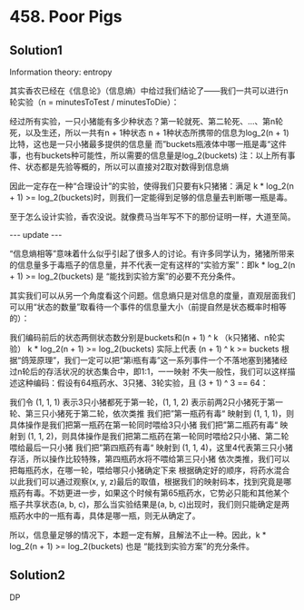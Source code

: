 # 458. Poor Pigs

## Solution1

Information theory: entropy

其实香农已经在《信息论》（信息熵）中给过我们结论了——我们一共可以进行n轮实验（n = minutesToTest / minutesToDie）：

经过所有实验，一只小猪能有多少种状态？第一轮就死、第二轮死、...、第n轮死，以及生还，所以一共有n + 1种状态
n + 1种状态所携带的信息为log_2(n + 1)比特，这也是一只小猪最多提供的信息量
而”buckets瓶液体中哪一瓶是毒“这件事，也有buckets种可能性，所以需要的信息量是log_2(buckets)
注：以上所有事件、状态都是先验等概的，所以可以直接对2取对数得到信息熵

因此一定存在一种“合理设计”的实验，使得我们只要有k只猪猪：满足 k * log_2(n + 1) >= log_2(buckets)时，则我们一定能得到足够的信息量去判断哪一瓶是毒。

至于怎么设计实验，香农没说。就像费马当年写不下的那份证明一样，大道至简。

--- update ---

“信息熵相等”意味着什么似乎引起了很多人的讨论。有许多同学认为，猪猪所带来的信息量多于毒瓶子的信息量，并不代表一定有这样的“实验方案”：即k * log_2(n + 1) >= log_2(buckets) 是 “能找到实验方案”的必要不充分条件。

其实我们可以从另一个角度看这个问题。信息熵只是对信息的度量，直观层面我们可以用“状态的数量”取看待一个事件的信息量大小（前提自然是状态概率时相等的）：

我们编码前后的状态两侧状态数分别是buckets和(n + 1) ^ k （k只猪猪、n轮实验）
k * log_2(n + 1) >= log_2(buckets) 实际上代表 (n + 1) ^ k >= buckets
根据“鸽笼原理”，我们一定可以把“第i瓶有毒”这一系列事件一个不落地塞到猪猪经过n轮后的存活状况的状态集合中，即1:1，一一映射
不失一般性，我们可以这样描述这种编码：假设有64瓶药水、3只猪、3轮实验，且 (3 + 1) ^ 3 == 64：

我们令 (1, 1, 1) 表示3只小猪都死于第一轮，(1, 1, 2) 表示前两2只小猪死于第一轮、第三只小猪死于第二轮，依次类推
我们把”第一瓶药有毒“ 映射到 (1, 1, 1)，则具体操作是我们把第一瓶药在第一轮同时喂给3只小猪
我们把”第二瓶药有毒“ 映射到 (1, 1, 2)，则具体操作是我们把第二瓶药在第一轮同时喂给2只小猪、第二轮喂给最后一只小猪
我们把”第四瓶药有毒“ 映射到 (1, 1, 4)，这里4代表第三只小猪存活，所以操作比较特殊，第四瓶药水将不喂给第三只小猪
依次类推，我们可以把每瓶药水，在哪一轮，喂给哪只小猪确定下来
根据确定好的顺序，将药水混合
以此我们可以通过观察(x, y, z)最后的取值，根据我们的映射码本，找到究竟是哪瓶药有毒。不妨更进一步，如果这个时候有第65瓶药水，它势必只能和其他某个瓶子共享状态(a, b, c)，那么当实验结果是(a, b, c)出现时，我们则只能确定是两瓶药水中的一瓶有毒，具体是哪一瓶，则无从确定了。

所以，信息量足够的情况下，本题一定有解，且解法不止一种。因此，k * log_2(n + 1) >= log_2(buckets) 也是 “能找到实验方案”的充分条件。

## Solution2

DP
